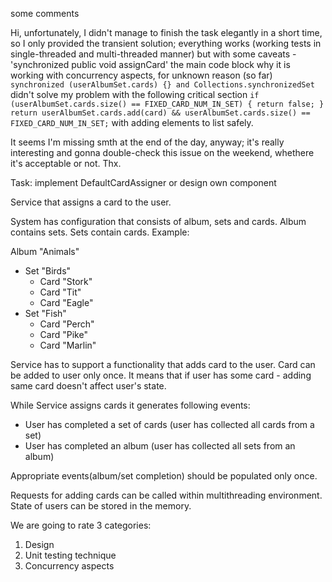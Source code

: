 some comments

Hi, unfortunately, I didn't manage to finish the task elegantly in a short time, so I only provided the transient solution; everything works (working tests in single-threaded and multi-threaded manner) but with some caveats - 'synchronized public void assignCard' the main code block why it is working with concurrency aspects, for unknown reason (so far)
`synchronized (userAlbumSet.cards) {} and Collections.synchronizedSet`
didn't solve my problem with the following critical section
`if (userAlbumSet.cards.size() == FIXED_CARD_NUM_IN_SET) {
return false;
}
return userAlbumSet.cards.add(card) && userAlbumSet.cards.size() == FIXED_CARD_NUM_IN_SET;` with adding elements to list safely.

It seems I'm missing smth at the end of the day, anyway; it's really interesting and gonna double-check this issue on the weekend, whethere it's acceptable or not.
Thx.

Task: implement DefaultCardAssigner or design own component

Service that assigns a card to the user.

System has configuration that consists of album, sets and cards. Album contains sets. Sets contain cards.
Example:

Album "Animals"

* Set "Birds"
  * Card "Stork"
  * Card "Tit"
  * Card "Eagle"
* Set "Fish"
  * Card "Perch"
  * Card "Pike"
  * Card "Marlin"

Service has to support a functionality that adds card to the user. Card can be added to user only once. 
It means that if user has some card - adding same card doesn't affect user's state.

While Service assigns cards it generates following events:

- User has completed a set of cards (user has collected all cards from a set)
- User has completed an album (user has collected all sets from an album)

Appropriate events(album/set completion) should be populated only once.

Requests for adding cards can be called within multithreading environment. State of users can be stored in the memory.

We are going to rate 3 categories:
1. Design
2. Unit testing technique
3. Concurrency aspects